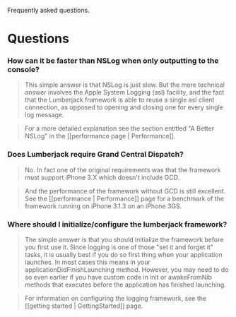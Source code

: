 Frequently asked questions.

# Questions

### How can it be faster than NSLog when only outputting to the console?

> This simple answer is that NSLog is just slow. But the more technical answer involves the Apple System Logging (asl) facility, and the fact that the Lumberjack framework is able to reuse a single asl client connection, as opposed to opening and closing one for every single log message.

> For a more detailed explanation see the section entitled "A Better NSLog" in the [[performance page | Performance]].

### Does Lumberjack require Grand Central Dispatch?

> No. In fact one of the original requirements was that the framework must support iPhone 3.X which doesn't include GCD.

> And the performance of the framework without GCD is still excellent. See the [[performance | Performance]] page for a benchmark of the framework running on iPhone 3.1.3 on an iPhone 3GS.

### Where should I initialize/configure the lumberjack framework?

> The simple answer is that you should initialize the framework before you first use it. Since logging is one of those "set it and forget it" tasks, it is usually best if you do so first thing when your application launches. In most cases this means in your applicationDidFinishLaunching method. However, you may need to do so even earlier if you have custom code in init or awakeFromNib methods that executes before the application has finished launching.

> For information on configuring the logging framework, see the [[getting started | GettingStarted]] page.
